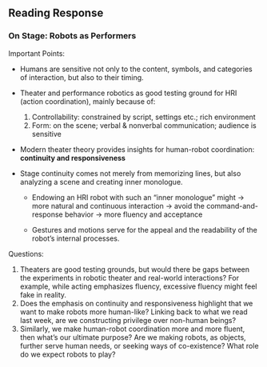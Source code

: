 ## Reading Response
### On Stage: Robots as Performers

Important Points: 

- Humans are sensitive not only to the content, symbols, and categories of interaction, but also to their timing.
- Theater and performance robotics as good testing ground for HRI (action coordination), mainly because of: 

  1. Controllability: constrained by script, settings etc.; rich environment
  2. Form: on the scene; verbal & nonverbal communication; audience is sensitive 


- Modern theater theory provides insights for human-robot coordination: **continuity and responsiveness**

- Stage continuity comes not merely from memorizing lines, but also analyzing a scene and creating inner monologue. 

  - Endowing an HRI robot with such an “inner monologue” might -> more natural and continuous interaction -> avoid the command-and-response behavior -> more fluency and acceptance

  - Gestures and motions serve for the appeal and the readability of the robot’s internal processes.

Questions: 
1. Theaters are good testing grounds, but would there be gaps between the experiments in robotic theater and real-world interactions? For example, while acting emphasizes fluency, excessive fluency might feel fake in reality. 
2. Does the emphasis on continuity and responsiveness highlight that we want to make robots more human-like? Linking back to what we read last week, are we constructing privilege over non-human beings? 
3. Similarly, we make human-robot coordination more and more fluent, then what’s our ultimate purpose? Are we making robots, as objects, further serve human needs, or seeking ways of co-existence? What role do we expect robots to play? 
